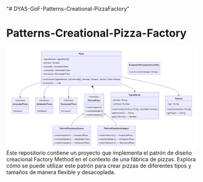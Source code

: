 "# DYAS-GoF-Patterns-Creational-PizzaFactory" 
# Patterns-Creational-Pizza-Factory
![UML Patterns Creational Pizza Factory](img/UML-Patterns-Creational-Pizza-Factory.png)
Este repositorio contiene un proyecto que implementa el patrón de diseño creacional Factory Method en el contexto de una fábrica de pizzas. Explora cómo se puede utilizar este patrón para crear pizzas de diferentes tipos y tamaños de manera flexible y desacoplada.
